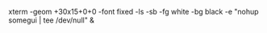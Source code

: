 xterm -geom +30x15+0+0 -font fixed -ls -sb -fg white -bg black -e "nohup somegui | tee /dev/null" &
